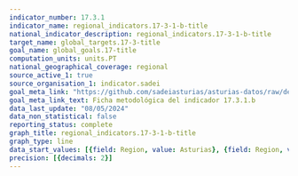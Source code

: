 ```yaml
---
indicator_number: 17.3.1
indicator_name: regional_indicators.17-3-1-b-title
national_indicator_description: regional_indicators.17-3-1-b-title
target_name: global_targets.17-3-title
goal_name: global_goals.17-title
computation_units: units.PT
national_geographical_coverage: regional
source_active_1: true
source_organisation_1: indicator.sadei
goal_meta_link: "https://github.com/sadeiasturias/asturias-datos/raw/develop/descargas/metodologia/17.3.1.b.pdf"
goal_meta_link_text: Ficha metodológica del indicador 17.3.1.b
data_last_update: "08/05/2024"
data_non_statistical: false
reporting_status: complete
graph_title: regional_indicators.17-3-1-b-title
graph_type: line
data_start_values: [{field: Region, value: Asturias}, {field: Region, value: España}]
precision: [{decimals: 2}]
---
```

